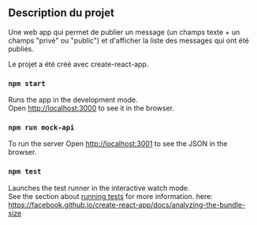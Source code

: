 ## Description du projet

Une web app qui permet de publier un message (un champs texte + un champs "privé" ou "public") et d'afficher la liste des messages qui ont été publiés.

Le projet a été créé avec create-react-app.

### `npm start`

Runs the app in the development mode.<br>
Open [http://localhost:3000](http://localhost:3000) to see it in the browser.

### `npm run mock-api`

To run the server
Open [http://localhost:3001](http://localhost:3001) to see the JSON in the browser.

### `npm test`

Launches the test runner in the interactive watch mode.<br>
See the section about [running tests](https://facebook.github.io/create-react-app/docs/running-tests) for more information.
here: https://facebook.github.io/create-react-app/docs/analyzing-the-bundle-size
